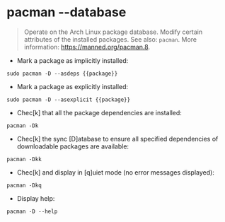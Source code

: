# pacman --database

> Operate on the Arch Linux package database.
> Modify certain attributes of the installed packages.
> See also: `pacman`.
> More information: <https://manned.org/pacman.8>.

- Mark a package as implicitly installed:

`sudo pacman -D --asdeps {{package}}`

- Mark a package as explicitly installed:

`sudo pacman -D --asexplicit {{package}}`

- Chec[k] that all the package dependencies are installed:

`pacman -Dk`

- Chec[k] the sync [D]atabase to ensure all specified dependencies of downloadable packages are available:

`pacman -Dkk`

- Chec[k] and display in [q]uiet mode (no error messages displayed):

`pacman -Dkq`

- Display help:

`pacman -D --help`
